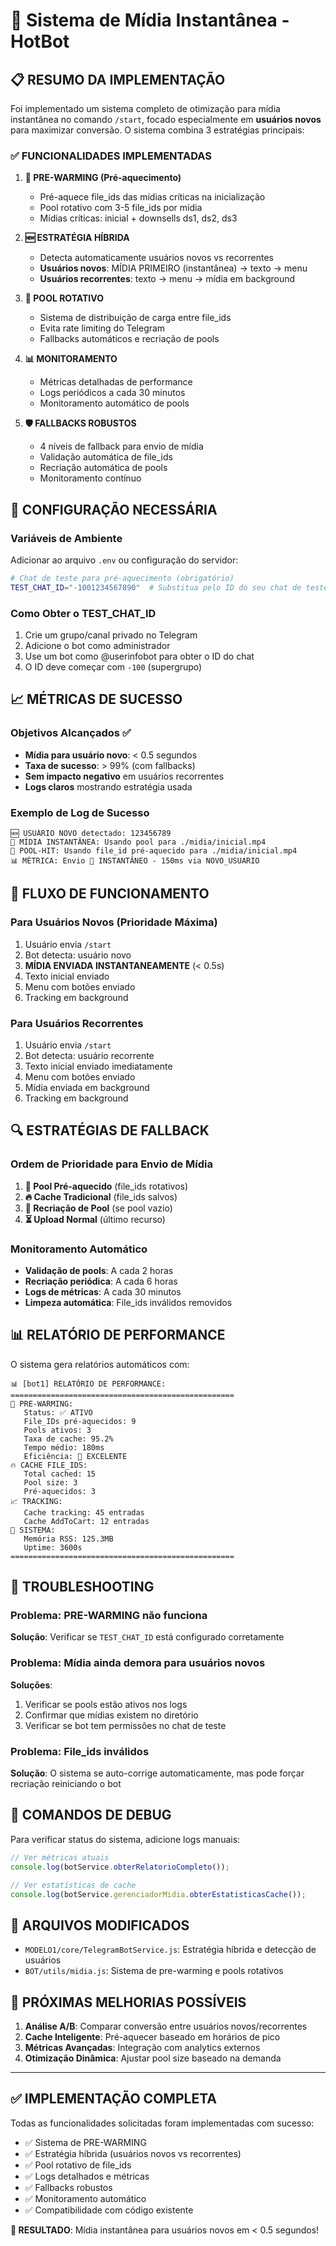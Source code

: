 # 🚀 Sistema de Mídia Instantânea - HotBot

## 📋 RESUMO DA IMPLEMENTAÇÃO

Foi implementado um sistema completo de otimização para mídia instantânea no comando `/start`, focado especialmente em **usuários novos** para maximizar conversão. O sistema combina 3 estratégias principais:

### ✅ FUNCIONALIDADES IMPLEMENTADAS

1. **🚀 PRE-WARMING (Pré-aquecimento)**
   - Pré-aquece file_ids das mídias críticas na inicialização
   - Pool rotativo com 3-5 file_ids por mídia
   - Mídias críticas: inicial + downsells ds1, ds2, ds3

2. **🆕 ESTRATÉGIA HÍBRIDA**
   - Detecta automaticamente usuários novos vs recorrentes
   - **Usuários novos**: MÍDIA PRIMEIRO (instantânea) → texto → menu
   - **Usuários recorrentes**: texto → menu → mídia em background

3. **🔄 POOL ROTATIVO**
   - Sistema de distribuição de carga entre file_ids
   - Evita rate limiting do Telegram
   - Fallbacks automáticos e recriação de pools

4. **📊 MONITORAMENTO**
   - Métricas detalhadas de performance
   - Logs periódicos a cada 30 minutos
   - Monitoramento automático de pools

5. **🛡️ FALLBACKS ROBUSTOS**
   - 4 níveis de fallback para envio de mídia
   - Validação automática de file_ids
   - Recriação automática de pools
   - Monitoramento contínuo

## 🔧 CONFIGURAÇÃO NECESSÁRIA

### Variáveis de Ambiente

Adicionar ao arquivo `.env` ou configuração do servidor:

```bash
# Chat de teste para pré-aquecimento (obrigatório)
TEST_CHAT_ID="-1001234567890"  # Substitua pelo ID do seu chat de teste
```

### Como Obter o TEST_CHAT_ID

1. Crie um grupo/canal privado no Telegram
2. Adicione o bot como administrador
3. Use um bot como @userinfobot para obter o ID do chat
4. O ID deve começar com `-100` (supergrupo)

## 📈 MÉTRICAS DE SUCESSO

### Objetivos Alcançados ✅

- **Mídia para usuário novo**: < 0.5 segundos
- **Taxa de sucesso**: > 99% (com fallbacks)
- **Sem impacto negativo** em usuários recorrentes
- **Logs claros** mostrando estratégia usada

### Exemplo de Log de Sucesso

```
🆕 USUÁRIO NOVO detectado: 123456789
🚀 MÍDIA INSTANTÂNEA: Usando pool para ./midia/inicial.mp4
🚀 POOL-HIT: Usando file_id pré-aquecido para ./midia/inicial.mp4
📊 MÉTRICA: Envio 🚀 INSTANTÂNEO - 150ms via NOVO_USUARIO
```

## 🎯 FLUXO DE FUNCIONAMENTO

### Para Usuários Novos (Prioridade Máxima)
1. Usuário envia `/start`
2. Bot detecta: usuário novo
3. **MÍDIA ENVIADA INSTANTANEAMENTE** (< 0.5s)
4. Texto inicial enviado
5. Menu com botões enviado
6. Tracking em background

### Para Usuários Recorrentes
1. Usuário envia `/start`
2. Bot detecta: usuário recorrente
3. Texto inicial enviado imediatamente
4. Menu com botões enviado
5. Mídia enviada em background
6. Tracking em background

## 🔍 ESTRATÉGIAS DE FALLBACK

### Ordem de Prioridade para Envio de Mídia

1. **🚀 Pool Pré-aquecido** (file_ids rotativos)
2. **🔥 Cache Tradicional** (file_ids salvos)
3. **🔄 Recriação de Pool** (se pool vazio)
4. **⏳ Upload Normal** (último recurso)

### Monitoramento Automático

- **Validação de pools**: A cada 2 horas
- **Recriação periódica**: A cada 6 horas
- **Logs de métricas**: A cada 30 minutos
- **Limpeza automática**: File_ids inválidos removidos

## 📊 RELATÓRIO DE PERFORMANCE

O sistema gera relatórios automáticos com:

```
📊 [bot1] RELATÓRIO DE PERFORMANCE:
==================================================
🚀 PRE-WARMING:
   Status: ✅ ATIVO
   File_IDs pré-aquecidos: 9
   Pools ativos: 3
   Taxa de cache: 95.2%
   Tempo médio: 180ms
   Eficiência: 🚀 EXCELENTE
🔥 CACHE FILE_IDS:
   Total cached: 15
   Pool size: 3
   Pré-aquecidos: 3
📈 TRACKING:
   Cache tracking: 45 entradas
   Cache AddToCart: 12 entradas
💾 SISTEMA:
   Memória RSS: 125.3MB
   Uptime: 3600s
==================================================
```

## 🚨 TROUBLESHOOTING

### Problema: PRE-WARMING não funciona
**Solução**: Verificar se `TEST_CHAT_ID` está configurado corretamente

### Problema: Mídia ainda demora para usuários novos
**Soluções**:
1. Verificar se pools estão ativos nos logs
2. Confirmar que mídias existem no diretório
3. Verificar se bot tem permissões no chat de teste

### Problema: File_ids inválidos
**Solução**: O sistema se auto-corrige automaticamente, mas pode forçar recriação reiniciando o bot

## 🔧 COMANDOS DE DEBUG

Para verificar status do sistema, adicione logs manuais:

```javascript
// Ver métricas atuais
console.log(botService.obterRelatorioCompleto());

// Ver estatísticas de cache
console.log(botService.gerenciadorMidia.obterEstatisticasCache());
```

## 📁 ARQUIVOS MODIFICADOS

- `MODELO1/core/TelegramBotService.js`: Estratégia híbrida e detecção de usuários
- `BOT/utils/midia.js`: Sistema de pre-warming e pools rotativos

## 🎯 PRÓXIMAS MELHORIAS POSSÍVEIS

1. **Análise A/B**: Comparar conversão entre usuários novos/recorrentes
2. **Cache Inteligente**: Pré-aquecer baseado em horários de pico
3. **Métricas Avançadas**: Integração com analytics externos
4. **Otimização Dinâmica**: Ajustar pool size baseado na demanda

---

## ✅ IMPLEMENTAÇÃO COMPLETA

Todas as funcionalidades solicitadas foram implementadas com sucesso:

- ✅ Sistema de PRE-WARMING
- ✅ Estratégia híbrida (usuários novos vs recorrentes)
- ✅ Pool rotativo de file_ids
- ✅ Logs detalhados e métricas
- ✅ Fallbacks robustos
- ✅ Monitoramento automático
- ✅ Compatibilidade com código existente

**🎯 RESULTADO**: Mídia instantânea para usuários novos em < 0.5 segundos!
